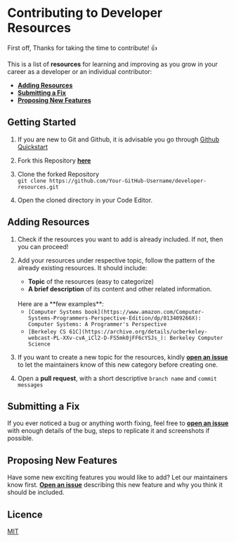 # Contributing to Developer Resources

First off, Thanks for taking the time to contribute! 👍

This is a list of **resources** for learning and improving as you grow in your career as a developer or an individual contributor:

- [**Adding Resources**](#Adding-Resources)
- [**Submitting a Fix**](#Submitting-a-Fix)
- [**Proposing New Features**](#Proposing-New-Features)

## Getting Started

1. If you are new to Git and Github, it is advisable you go through [Github Quickstart](https://docs.github.com/en/get-started/quickstart)

2. Fork this Repository [**here**](https://github.com/raunakkathuria/developer-resources/fork)

3. Clone the forked Repository <br>
    `git clone https://github.com/Your-GitHub-Username/developer-resources.git`

4. Open the cloned directory in your Code Editor.

## Adding Resources

1. Check if the resources you want to add is already included. If not, then you can proceed!

2. Add your resources under respective topic, follow the pattern of the already existing resources. It should include:

    - **Topic** of the resources (easy to categorize)
    - **A brief description** of its content and other related information.

    <br>
    Here are a **few examples**:

	- `[Computer Systems book](https://www.amazon.com/Computer-Systems-Programmers-Perspective-Edition/dp/013409266X): Computer Systems: A Programmer's Perspective`
	- `[Berkeley CS 61C](https://archive.org/details/ucberkeley-webcast-PL-XXv-cvA_iCl2-D-FS5mk0jFF6cYSJs_): Berkeley Computer Science`

3. If you want to create a new topic for the resources, kindly [**open an issue**](https://github.com/raunakkathuria/developer-resources/issues) to let the maintainers know of this new category before creating one.

4. Open a **pull request**, with a short descriptive `branch name` and `commit messages` 

## Submitting a Fix

If you ever noticed a bug or anything worth fixing, feel free to [**open an issue**](https://github.com/raunakkathuria/developer-resources/issues) with enough details of the bug, steps to replicate it and screenshots if possible. 

## Proposing New Features

Have some new exciting features you would like to add? Let our maintainers know first. [**Open an issue**](https://github.com/raunakkathuria/developer-resources/issues) describing this new feature and why you think it should be included.

## Licence
[MIT](https://opensource.org/licenses/MIT)
